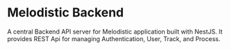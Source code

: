 # Melodistic Backend

A central Backend API server for Melodistic application built with NestJS. It provides REST Api for managing Authentication, User, Track, and Process.
